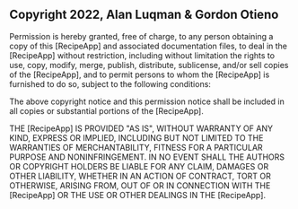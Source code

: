 ## Copyright 2022, Alan Luqman & Gordon Otieno


Permission is hereby granted, free of charge, to any person obtaining a copy of this [RecipeApp] and associated documentation files, to deal in the [RecipeApp] without restriction, including without limitation the rights to use, copy, modify, merge, publish, distribute, sublicense, and/or sell copies of the [RecipeApp], and to permit persons to whom the [RecipeApp] is furnished to do so, subject to the following conditions:

The above copyright notice and this permission notice shall be included in all copies or substantial portions of the [RecipeApp].

THE [RecipeApp] IS PROVIDED "AS IS", WITHOUT WARRANTY OF ANY KIND, EXPRESS OR IMPLIED, INCLUDING BUT NOT LIMITED TO THE WARRANTIES OF MERCHANTABILITY, FITNESS FOR A PARTICULAR PURPOSE AND NONINFRINGEMENT. IN NO EVENT SHALL THE AUTHORS OR COPYRIGHT HOLDERS BE LIABLE FOR ANY CLAIM, DAMAGES OR OTHER LIABILITY, WHETHER IN AN ACTION OF CONTRACT, TORT OR OTHERWISE, ARISING FROM, OUT OF OR IN CONNECTION WITH THE [RecipeApp] OR THE USE OR OTHER DEALINGS IN THE [RecipeApp].
